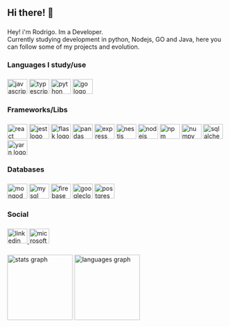 <h2 align="left">Hi there! 👋 </h2>

###
<p align="left">Hey! i'm Rodrigo. Im a Developer.<br>Currently studying development in python, Nodejs, GO and Java, here you can follow some of my projects and evolution.</p>

###
<h3 align="left">Languages ​​I study/use</h3>

###
<div align="left">
  <img src="https://cdn.jsdelivr.net/gh/devicons/devicon/icons/javascript/javascript-original.svg" height="34" width="46" alt="javascript logo"  />
  <img src="https://cdn.jsdelivr.net/gh/devicons/devicon/icons/typescript/typescript-original.svg" height="34" width="46" alt="typescript logo"  />
  <img src="https://cdn.jsdelivr.net/gh/devicons/devicon/icons/python/python-original.svg" height="34" width="46" alt="python logo"  />
  <img src="https://cdn.jsdelivr.net/gh/devicons/devicon/icons/go/go-original.svg" height="34" width="46" alt="go logo"  />
</div>

###
<h3 align="left">Frameworks/Libs</h3>

###
<div align="left">
  <img src="https://cdn.jsdelivr.net/gh/devicons/devicon/icons/react/react-original.svg" height="34" width="46" alt="react logo"  />
  <img src="https://cdn.jsdelivr.net/gh/devicons/devicon/icons/jest/jest-plain.svg" height="34" width="46" alt="jest logo"  />
  <img src="https://cdn.jsdelivr.net/gh/devicons/devicon/icons/flask/flask-original.svg" height="34" width="46" alt="flask logo"  />
  <img src="https://cdn.jsdelivr.net/gh/devicons/devicon/icons/pandas/pandas-original.svg" height="34" width="46" alt="pandas logo"  />
  <img src="https://cdn.jsdelivr.net/gh/devicons/devicon/icons/express/express-original.svg" height="34" width="46" alt="express logo"  />
  <img src="https://cdn.jsdelivr.net/gh/devicons/devicon/icons/nestjs/nestjs-plain.svg" height="34" width="46" alt="nestjs logo"  />
  <img src="https://cdn.jsdelivr.net/gh/devicons/devicon/icons/nodejs/nodejs-original.svg" height="34" width="46" alt="nodejs logo"  />
  <img src="https://cdn.jsdelivr.net/gh/devicons/devicon/icons/npm/npm-original-wordmark.svg" height="34" width="46" alt="npm logo"  />
  <img src="https://cdn.jsdelivr.net/gh/devicons/devicon/icons/numpy/numpy-original.svg" height="34" width="46" alt="numpy logo"  />
  <img src="https://cdn.jsdelivr.net/gh/devicons/devicon/icons/sqlalchemy/sqlalchemy-original.svg" height="34" width="46" alt="sqlalchemy logo"  />
  <img src="https://cdn.jsdelivr.net/gh/devicons/devicon/icons/yarn/yarn-original.svg" height="34" width="46" alt="yarn logo"  />
</div>

###
<h3 align="left">Databases</h3>

###
<div align="left">
  <img src="https://cdn.jsdelivr.net/gh/devicons/devicon/icons/mongodb/mongodb-original.svg" height="34" width="46" alt="mongodb logo"  />
  <img src="https://cdn.jsdelivr.net/gh/devicons/devicon/icons/mysql/mysql-original.svg" height="34" width="46" alt="mysql logo"  />
  <img src="https://cdn.jsdelivr.net/gh/devicons/devicon/icons/firebase/firebase-plain.svg" height="34" width="46" alt="firebase logo"  />
  <img src="https://cdn.jsdelivr.net/gh/devicons/devicon/icons/googlecloud/googlecloud-original.svg" height="34" width="46" alt="googlecloud logo"  />
  <img src="https://cdn.jsdelivr.net/gh/devicons/devicon/icons/postgresql/postgresql-original.svg" height="34" width="46" alt="postgresql logo"  />
</div>

###
<h3 align="left">Social</h3>

###
<div align="left">
  <a href="https://www.linkedin.com/in/marcos-rodrigo/" target="_blank">
    <img src="https://raw.githubusercontent.com/maurodesouza/profile-readme-generator/master/src/assets/icons/social/linkedin/default.svg" width="46" height="34" alt="linkedin logo"  />
  </a>
  <a href="marcosmrs8@hotmail.com" target="_blank">
    <img src="https://raw.githubusercontent.com/maurodesouza/profile-readme-generator/master/src/assets/icons/social/microsoft-outlook/default.svg" width="46" height="34" alt="microsoft-outlook logo"  />
  </a>
</div>

###
<div align="left">
  <img src="https://github-readme-stats.vercel.app/api?hide_title=false&hide_rank=false&show_icons=true&include_all_commits=true&count_private=true&disable_animations=false&theme=dracula&locale=pt-br&hide_border=false&username=marcosmrs8" height="150" alt="stats graph"  />
  <img src="https://github-readme-stats.vercel.app/api/top-langs?locale=pt-br&hide_title=false&layout=compact&card_width=320&langs_count=5&theme=dracula&hide_border=false&username=marcosmrs8" height="150" alt="languages graph"  />
</div>

###
